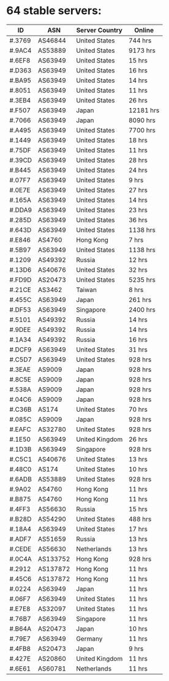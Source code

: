 # 64 stable servers:

| ID | ASN | Server Country | Online |
| ------ | ------ | ------ | ------ |
| #.3769 | AS46844 | United States | 744 hrs |
| #.9AC4 | AS53889 | United States | 9173 hrs |
| #.6EF8 | AS63949 | United States | 15 hrs |
| #.D363 | AS63949 | United States | 16 hrs |
| #.BA95 | AS63949 | United States | 14 hrs |
| #.8051 | AS63949 | United States | 11 hrs |
| #.3EB4 | AS63949 | United States | 26 hrs |
| #.F507 | AS63949 | Japan | 12181 hrs |
| #.7066 | AS63949 | Japan | 8090 hrs |
| #.A495 | AS63949 | United States | 7700 hrs |
| #.1449 | AS63949 | United States | 18 hrs |
| #.75DF | AS63949 | United States | 11 hrs |
| #.39CD | AS63949 | United States | 28 hrs |
| #.B445 | AS63949 | United States | 24 hrs |
| #.07F7 | AS63949 | United States | 9 hrs |
| #.0E7E | AS63949 | United States | 27 hrs |
| #.165A | AS63949 | United States | 14 hrs |
| #.DDA9 | AS63949 | United States | 23 hrs |
| #.285D | AS63949 | United States | 36 hrs |
| #.643D | AS63949 | United States | 1138 hrs |
| #.E846 | AS4760 | Hong Kong | 7 hrs |
| #.5B97 | AS63949 | United States | 1138 hrs |
| #.1209 | AS49392 | Russia | 12 hrs |
| #.13D6 | AS40676 | United States | 32 hrs |
| #.FD9D | AS20473 | United States | 5235 hrs |
| #.21CE | AS3462 | Taiwan | 8 hrs |
| #.455C | AS63949 | Japan | 261 hrs |
| #.DF53 | AS63949 | Singapore | 2400 hrs |
| #.5101 | AS49392 | Russia | 14 hrs |
| #.9DEE | AS49392 | Russia | 14 hrs |
| #.1A34 | AS49392 | Russia | 16 hrs |
| #.DCF9 | AS63949 | United States | 31 hrs |
| #.C5D7 | AS63949 | United States | 928 hrs |
| #.3EAE | AS9009 | Japan | 928 hrs |
| #.8C5E | AS9009 | Japan | 928 hrs |
| #.538A | AS9009 | Japan | 928 hrs |
| #.04C6 | AS9009 | Japan | 928 hrs |
| #.C36B | AS174 | United States | 70 hrs |
| #.085C | AS9009 | Japan | 928 hrs |
| #.EAFC | AS32780 | United States | 928 hrs |
| #.1E50 | AS63949 | United Kingdom | 26 hrs |
| #.1D3B | AS63949 | Singapore | 928 hrs |
| #.C5C1 | AS40676 | United States | 13 hrs |
| #.48C0 | AS174 | United States | 10 hrs |
| #.6ADB | AS53889 | United States | 928 hrs |
| #.9A02 | AS4760 | Hong Kong | 11 hrs |
| #.B875 | AS4760 | Hong Kong | 11 hrs |
| #.4FF3 | AS56630 | Russia | 15 hrs |
| #.B28D | AS54290 | United States | 488 hrs |
| #.18A4 | AS63949 | United States | 17 hrs |
| #.ADF7 | AS51659 | Russia | 13 hrs |
| #.CEDE | AS56630 | Netherlands | 13 hrs |
| #.0C4A | AS133752 | Hong Kong | 928 hrs |
| #.2912 | AS137872 | Hong Kong | 11 hrs |
| #.45C6 | AS137872 | Hong Kong | 11 hrs |
| #.0224 | AS63949 | Japan | 11 hrs |
| #.06F7 | AS63949 | United States | 11 hrs |
| #.E7E8 | AS32097 | United States | 11 hrs |
| #.76B7 | AS63949 | Singapore | 11 hrs |
| #.B64A | AS20473 | Japan | 10 hrs |
| #.79E7 | AS63949 | Germany | 11 hrs |
| #.4FB8 | AS20473 | Japan | 9 hrs |
| #.427E | AS20860 | United Kingdom | 11 hrs |
| #.6E61 | AS60781 | Netherlands | 11 hrs |

